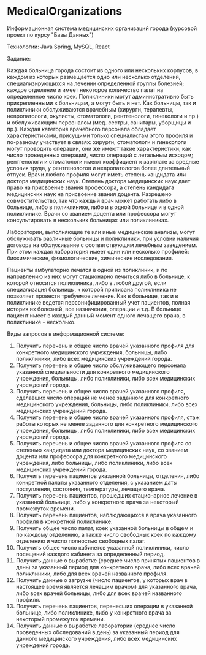 # MedicalOrganizations

Информационная система медицинских организаций города (курсовой проект по курсу "Базы Данных")

Технологии: Java Spring, MySQL, React

Задание: 

Каждая больница города состоит из одного или нескольких корпусов, в каждом из которых размещается одно или несколько отделений, специализирующихся на лечении определенной группы болезней; каждое отделение и имеет некоторое количество палат на определенное число коек. Поликлиники могут административно быть прикрепленными к больницам, а могут быть и нет. Как больницы, так и поликлиники обслуживаются врачебным (хирурги, терапевты, невропатологи, окулисты, стоматологи, рентгенологи, гинекологи и пр.) и обслуживающим персоналом (мед. сестры, санитары, уборщицы и пр.). Каждая категория врачебного персонала обладает характеристиками, присущими только специалистам этого профиля и по-разному участвует в связях: хирурги, стоматологи и гинекологи могут проводить операции, они же имеют такие характеристики, как число проведенных операций, число операций с летальным исходом; рентгенологи и стоматологи имеют коэффициент к зарплате за вредные условия труда, у рентгенологов и невропатологов более длительный отпуск. Врачи любого профиля могут иметь степень кандидата или доктора медицинских наук. Степень доктора медицинских наук дает право на присвоение звания профессора, а степень кандидата медицинских наук на присвоение звания доцента. Разрешено совместительство, так что каждый врач может работать либо в больнице, либо в поликлинике, либо и в одной больнице и в одной поликлинике. Врачи со званием доцента или профессора могут консультировать в нескольких больницах или поликлиниках.

Лаборатории, выполняющие те или иные медицинские анализы, могут обслуживать различные больницы и поликлиники, при условии наличия договора на обслуживание с соответствующим лечебным заведением. При этом каждая лаборатория имеет один или несколько профилей: биохимические, физиологические, химические исследования.

Пациенты амбулаторно лечатся в одной из поликлиник, и по направлению из них могут стационарно лечиться либо в больнице, к которой относится поликлиника, либо в любой другой, если специализация больницы, к которой приписана поликлиника не позволяет провести требуемое лечение. Как в больнице, так и в поликлинике ведется персонифицированный учет пациентов, полная история их болезней, все назначения, операции и т.д. В больнице пациент имеет в каждый данный момент одного лечащего врача, в поликлинике - несколько.

Виды запросов в информационной системе:

1. Получить перечень и общее число врачей указанного профиля для конкретного медицинского учреждения, больницы, либо поликлиники, либо всех медицинских учреждений города.
2. Получить перечень и общее число обслуживающего персонала указанной специальности для конкретного медицинского учреждения, больницы, либо поликлиники, либо всех медицинских учреждений города.
3. Получить перечень и общее число врачей указанного профиля, сделавших число операций не менее заданного для конкретного медицинского учреждения, больницы, либо поликлиники, либо всех медицинских учреждений города.
4. Получить перечень и общее число врачей указанного профиля, стаж работы которых не менее заданного для конкретного медицинского учреждения, больницы, либо поликлиники, либо всех медицинских учреждений города.
5. Получить перечень и общее число врачей указанного профиля со степенью кандидата или доктора медицинских наук, со званием доцента или профессора для конкретного медицинского учреждения, либо больницы, либо поликлиники, либо всех медицинских учреждений города.
6. Получить перечень пациентов указанной больницы, отделения, либо конкретной палаты указанного отделения, с указанием даты поступления, состояния, температуры, лечащего врача.
7. Получить перечень пациентов, прошедших стационарное лечение в указанной больнице, либо у конкретного врача за некоторый промежуток времени.
8. Получить перечень пациентов, наблюдающихся в врача указанного профиля в конкретной поликлинике.
9. Получить общее число палат, коек указанной больницы в общем и по каждому отделению, а также число свободных коек по каждому отделению и число полностью свободных палат.
10. Получить общее число кабинетов указанной поликлиники, число посещений каждого кабинета за определенный период.
11. Получить данные о выработке (среднее число принятых пациентов в день) за указанный период для конкретного врача, либо всех врачей поликлиники, либо для всех врачей названного профиля.
12. Получить данные о загрузке (число пациентов, у которых врач в настоящее время является лечащим врачом) для указанного врача, либо всех врачей больницы, либо для всех врачей названного профиля.
13. Получить перечень пациентов, перенесших операции в указанной больнице, либо поликлинике, либо у конкретного врача за некоторый промежуток времени.
14. Получить данные о выработке лаборатории (среднее число проведенных обследований в день) за указанный период для данного медицинского учреждения, либо всех медицинских учреждений города.
